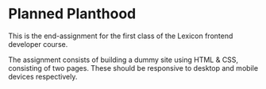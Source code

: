 # Planned Planthood

This is the end-assignment for the first class of the Lexicon frontend developer course.

The assignment consists of building a dummy site using HTML & CSS, consisting of two pages. These should be responsive to desktop and mobile devices respectively.

